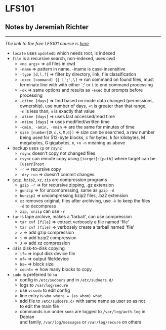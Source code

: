 # LFS101

## Notes by Jeremiah Richter
---

*The link to the free LFS101 course is [here](https://courses.edx.org/courses/course-v1:LinuxFoundationX+LFS101x.2+1T2015/courseware/18780407cf8946c389bed38c4748418c/ "LFS101x")*
* `locate` uses `updatedb` which needs root, is indexed
* `file` is a recursive search, non-indexed, uses cwd  
    * `<no args>` => all files in cwd
    * `-name` => pattern in name, -iname is case-insensitive
    * `-type [d,l,f]` => filter by directory, link, file classification
    * `-exec [command] {} [';',\]`  => run command on found files, must  
    terminate line with with either ';' or \\ to end command processing
    * `-ok` => same options and results as `-exec` but prompts before
      processing
    * `-ctime [days]` => find based on inode data changed (permissions,  
        ownership), use number of days, `+n` is greater than that range,  
        `-n` is less than, `n` is exactly that value
    * `-atime [days]` => uses last accessed/read time
    * `-mtime [days]` => uses modified/written time
    * `-cmin, -amin, -mmin` => are the same for minutes of time
    * `size [number{ⵁ,c,k,M,G}]` => size can be searched, a raw number
      being used for 512-byte blocks, c for bytes, k for kilobytes, M
      megabytes, G gigabytes, `n`, `+n` `-n` meaning as above
* backup uses `cp` or `rsync`
    * `rsync` doesn't copy not changed files
    * `rsync` can remote copy using `[target]:[path]` where target
      can be `[user@]host`
    * `-r` => recursive copy
    * `-dry-run` => doesn't commit changes
* `gzip`, `bzip2`, `xz`, `zip` are compression programs
    * `gzip -r` => for recursive zipping, .gz extension
    * `gunzip` => for uncompressing, same as `gzip -d`
    * `bunzip2` => uncompressing bzip2 files, .bz2 extension
    * `xz` removes original; files after archiving, use `-k` to keep the files  
    `-d` to decompress
    * `zip, unzip` can use `-r`
* `tar` is tape archive, makes a 'tarball', can use compression
    * `tar xvf [file]` => extract verbosely a file named 'file'
    * `tar cvf [file]` => verbosely create a tarball named 'file'
    * `z` => add gzip compression
    * `j` => add bzip2 compression
    * `J` => add xz compression
* `dd` is disk-to-disk copying
    * `if=` => input disk device file
    * `of=` => output file/device
    * `bs=` => block size
    * `count=` => how many blocks to copy
* `sudo` is preferred to `su`
  * config in `/etc/sudoers` and in `/etc/sudoers.d/`
  * logs to `/var/log/secure`
  * use `visudo` to edit config
  * line entry is `who where = (as_whom) what`
  * add file to `/etc/sudoers.d/` with same name as user so as not  
    to edit the main file
  * commands run under `sudo` are logged to `/var/log/auth.log` in Debian  
    and family, `/var/log/messages` or `/var/log/secure` on others
